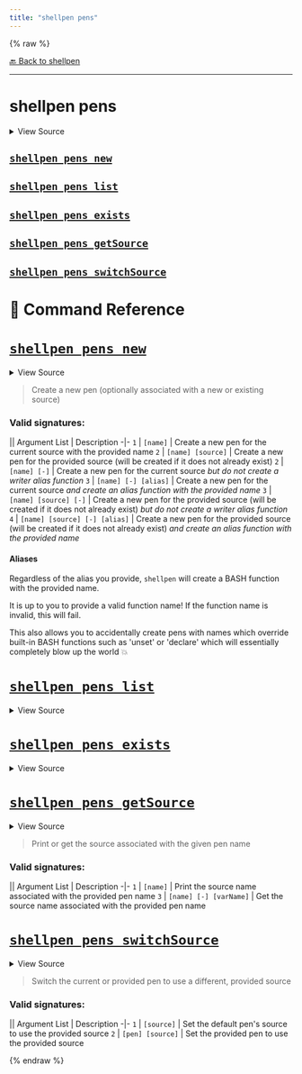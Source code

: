 ```yaml
---
title: "shellpen pens"
---
```


{% raw %}





[🔙 Back to shellpen](/api/shellpen)

---







<!-- Todo, if there are no subcommands under the child commands, use a smaller heading size -->

# shellpen pens



<details>
  <summary>View Source</summary>

{% endraw %}
{% highlight sh %}
local __shellpen__mainCliCommandDepth="2"
__shellpen__mainCliCommands+=("$1")
local __shellpen__mainCliCommands_command2="$1"
shift
case "$__shellpen__mainCliCommands_command2" in
  "exists")
{% endhighlight %}
{% raw %}

</details>










    
    
    
    
    

## [`shellpen pens new`](#shellpen-pens-new-1)

                  
    
    
    
    
    

## [`shellpen pens list`](#shellpen-pens-list-1)

                  
    
    
    
    
    

## [`shellpen pens exists`](#shellpen-pens-exists-1)

                  
    
    
    
    
    

## [`shellpen pens getSource`](#shellpen-pens-getsource-1)

                  
    
    
    
    
    

## [`shellpen pens switchSource`](#shellpen-pens-switchsource-1)

                  


# 📓 Command Reference


    

    
    

# [`shellpen pens new`](/api/shellpen/pens/new)



<details>
  <summary>View Source</summary>

{% endraw %}
{% highlight sh %}

local __shellpen__pens_new_penName=''
local __shellpen__pens_new_sourceName=''
local __shellpen__pens_new_createAlias=true
local __shellpen__pens_new_aliasName=''

if [ $# -eq 1 ]
then
  __shellpen__pens_new_penName="$1"
elif [ $# -eq 2 ] && [ "$2" = '-' ]
then
  __shellpen__pens_new_penName="$1"
  __shellpen__pens_new_createalias=false
elif [ $# -eq 2 ]
then
  __shellpen__pens_new_penName="$1"
  __shellpen__pens_new_sourceName="$2"
elif [ $# -eq 3 ] && [ "$2" = '-' ]
then
  __shellpen__pens_new_penName="$1"
  __shellpen__pens_new_aliasName="$3"
elif [ $# -eq 3 ] && [ "$3" = '-' ]
then
  __shellpen__pens_new_penName="$1"
  __shellpen__pens_new_sourceName="$2"
  __shellpen__pens_new_createalias=false
elif [ $# -eq 4 ] && [ "$3" = '-' ]
then
  __shellpen__pens_new_penName="$1"
  __shellpen__pens_new_sourceName="$2"
  __shellpen__pens_new_aliasName="$4"
else
  shellpen -- errors argumentError '%s\n%s' 'Invalid arguments' "Command: shellpen ${__shellpen__originalCliCommands[*]}"
  return 1
fi

if shellpen pens exists "$__shellpen__pens_new_penName"
then
  shellpen -- errors argumentError '%s\n%s' "Pen '$__shellpen__pens_new_penName' already exists" "Command: shellpen ${__shellpen__originalCliCommands[*]}"
  return 1
fi

if [ -n "$__shellpen__pens_new_sourceName" ] && ! shellpen sources exists "$__shellpen__pens_new_sourceName"
then
  shellpen sources new "$__shellpen__pens_new_sourceName"
fi

[ -z "$__shellpen__pens_new_sourceName" ] && shellpen sources current __shellpen__pens_new_sourceName

if [ "$__shellpen__pens_new_createAlias" = true ]
then
  [ -z "$__shellpen__pens_new_aliasName" ] && __shellpen__pens_new_aliasName="$__shellpen__pens_new_penName"
  local __shellpen__pens_new_aliasFunctionCode="
$__shellpen__pens_new_aliasName() {
  # Get the source name for this pen
  local __shellpen__penAlias_sourceName=''
  shellpen pens getSource \"$__shellpen__pens_new_penName\" - __shellpen__penAlias_sourceName

  # Call an 'append' shellpen DSL function
  # Sets the SHELLPEN_SOURCE environment variable which 'append' functions respect
  # to the *current* source for this pen (allowing the source to be changed later)
  # Also provides the pen name for debugging.
  SHELLPEN_SOURCE=\"\$__shellpen__penAlias_sourceName\" SHELLPEN_PEN=\"$__shellpen__pens_new_penName\" shellpen append \"\$@\"
}
"
  # Try it in a subshell first
  local __shellpen__pens_new_aliasFunctionEvalOutput=''
  __shellpen__pens_new_aliasFunctionEvalOutput="$( eval "$__shellpen__pens_new_aliasFunctionCode" 2>&1 )"
  if [ $? -ne 0 ]
  then
    shellpen -- errors argumentError '%s\n%s\n%s' "Alias name '$__shellpen__pens_new_aliasName' is not valid, please choose something that works as as valid BASH function name. Pen creation failed." "Command: shellpen ${__shellpen__originalCliCommands[*]}" "Function creation error: '$__shellpen__pens_new_aliasFunctionEvalOutput'"
    return 2
  else
    eval "$__shellpen__pens_new_aliasFunctionCode"
  fi
fi

_SHELLPEN_PENS+=("$__shellpen__pens_new_penName")
_SHELLPEN_PEN_SOURCES+=("$__shellpen__pens_new_sourceName")
{% endhighlight %}
{% raw %}

</details>





> Create a new pen (optionally associated with a new or existing source)

### Valid signatures:

|| Argument List | Description
-|-
`1` | `[name]` | Create a new pen for the current source with the provided name
`2` | `[name] [source]` | Create a new pen for the provided source (will be created if it does not already exist)
`2` | `[name] [-]` | Create a new pen for the current source _but do not create a writer alias function_
`3` | `[name] [-] [alias]` | Create a new pen for the current source _and create an alias function with the provided name_
`3` | `[name] [source] [-]` | Create a new pen for the provided source (will be created if it does not already exist) _but do not create a writer alias function_
`4` | `[name] [source] [-] [alias]` | Create a new pen for the provided source (will be created if it does not already exist) _and create an alias function with the provided name_


#### Aliases

Regardless of the alias you provide, `shellpen` will create a BASH function with the provided name.

It is up to you to provide a valid function name! If the function name is invalid, this will fail.

This also allows you to accidentally create pens with names which override built-in BASH functions
such as 'unset' or 'declare' which will essentially completely blow up the world 💥


                    
  
    

    
    

# [`shellpen pens list`](/api/shellpen/pens/list)



<details>
  <summary>View Source</summary>

{% endraw %}
{% highlight sh %}
local __shellpen__pens_list_sourceName=''
[ $# -eq 2 ] && [ "$1" = "-" ] && eval "$2=()"
for __shellpen__pens_list_sourceName in "${_SHELLPEN_PENS[@]}"
do
  if [ $# -eq 2 ] && [ "$1" = "-" ]
  then
    eval "$2+=(\"\$__shellpen__pens_list_sourceName\")"
  else
    echo "$__shellpen__pens_list_sourceName"
  fi
done
{% endhighlight %}
{% raw %}

</details>







                    
  
    

    
    

# [`shellpen pens exists`](/api/shellpen/pens/exists)



<details>
  <summary>View Source</summary>

{% endraw %}
{% highlight sh %}
shellpen -- getPenIndex "$@" >/dev/null
{% endhighlight %}
{% raw %}

</details>







                    
  
    

    
    

# [`shellpen pens getSource`](/api/shellpen/pens/getSource)



<details>
  <summary>View Source</summary>

{% endraw %}
{% highlight sh %}

if [ $# -gt 0 ] && ! shellpen pens exists "$1"
then
  shellpen -- errors argumentError '%s\n%s' "Pen not found: '$1'" "Command: shellpen ${__shellpen__originalCliCommands[*]}"
  return 1
fi

if [ $# -eq 1 ]
then
  local __shellpen__pens_getSource_penIndex=''
  shellpen -- getPenIndex "$1" - __shellpen__pens_getSource_penIndex
  printf '%s' "${_SHELLPEN_PEN_SOURCES["$__shellpen__pens_getSource_penIndex"]}"
elif [ $# -eq 3 ] && [ "$2" = '-' ]
then
  local __shellpen__pens_getSource_penIndex=''
  shellpen -- getPenIndex "$1" - __shellpen__pens_getSource_penIndex
  printf -v "$3" '%s' "${_SHELLPEN_PEN_SOURCES["$__shellpen__pens_getSource_penIndex"]}"
else
  shellpen -- errors argumentError '%s\n%s' 'Invalid arguments' "Command: shellpen ${__shellpen__originalCliCommands[*]}"
  return 1
fi
{% endhighlight %}
{% raw %}

</details>





> Print or get the source associated with the given pen name

### Valid signatures:

|| Argument List | Description
-|-
`1` | `[name]` | Print the source name associated with the provided pen name
`3` | `[name] [-] [varName]` | Get the source name associated with the provided pen name


                    
  
    

    
    

# [`shellpen pens switchSource`](/api/shellpen/pens/switchSource)



<details>
  <summary>View Source</summary>

{% endraw %}
{% highlight sh %}

if [ $# -eq 1 ]
then
  # "default" should be '0' but it could be deleted (once we provide that functionality)
  local __shellpen__pens_switchSource_penIndex=''
  if ! shellpen -- getPenIndex "default" - __shellpen__pens_switchSource_penIndex
  then
    shellpen -- errors argumentError '%s\n%s' "Pen not found: 'default'" "Command: shellpen ${__shellpen__originalCliCommands[*]}"
    return 1
  else
    if shellpen sources exists "$1"
    then
      _SHELLPEN_PEN_SOURCES["$__shellpen__pens_switchSource_penIndex"]="$1"
    else
      shellpen -- errors argumentError '%s\n%s' "Source '$1' does not exist" "Command: shellpen ${__shellpen__originalCliCommands[*]}"
      return 2
    fi
  fi
elif [ $# -eq 2 ]
then
  local __shellpen__pens_switchSource_penIndex=''
  if ! shellpen -- getPenIndex "$1" - __shellpen__pens_switchSource_penIndex
  then
    shellpen -- errors argumentError '%s\n%s' "Pen not found: '$1'" "Command: shellpen ${__shellpen__originalCliCommands[*]}"
    return 1
  else
    if shellpen sources exists "$2"
    then
      _SHELLPEN_PEN_SOURCES["$__shellpen__pens_switchSource_penIndex"]="$2"
    else
      shellpen -- errors argumentError '%s\n%s' "Source '$2' does not exist" "Command: shellpen ${__shellpen__originalCliCommands[*]}"
      return 2
    fi
  fi
fi
{% endhighlight %}
{% raw %}

</details>





> Switch the current or provided pen to use a different, provided source

### Valid signatures:

|| Argument List | Description
-|-
`1` | `[source]` | Set the default pen's source to use the provided source
`2` | `[pen] [source]` | Set the provided pen to use the provided source


                    
      
{% endraw %}
